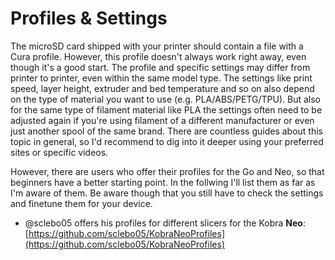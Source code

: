 <link rel=”manifest” href=”docs/manifest.webmanifest”>

# Profiles & Settings

The microSD card shipped with your printer should contain a file with a Cura profile. However, this profile doesn't always work right away, even though it's a good start. The profile and specific settings may differ from printer to printer, even within the same model type. The settings like print speed, layer height, extruder and bed temperature and so on also depend on the type of material you want to use (e.g. PLA/ABS/PETG/TPU). But also for the same type of filament material like PLA the settings often need to be adjusted again if you're using filament of a different manufacturer or even just another spool of the same brand. There are countless guides about this topic in general, so I'd recommend to dig into it deeper using your preferred sites or specific videos.   
  
However, there are users who offer their profiles for the Go and Neo, so that beginners have a better starting point. In the follwing I'll list them as far as I'm aware of them. Be aware though that you still have to check the settings and finetune them for your device.  
  
- @sclebo05 offers his profiles for different slicers for the Kobra **Neo**: [https://github.com/sclebo05/KobraNeoProfiles](https://github.com/sclebo05/KobraNeoProfiles)


